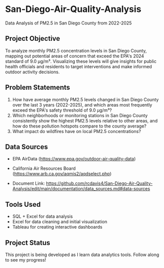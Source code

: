 # San-Diego-Air-Quality-Analysis
Data Analysis of PM2.5 in San Diego County from 2022-2025

## Project Objective
To analyze monthly PM2.5 concentration levels in San Diego County, mapping out potential areas of concern that exceed the EPA's 2024 standard of 9.0 µg/m³. Visualizing these levels will give insights for public health officials and residents to target interventions and make informed outdoor activity decisions.

## Problem Statements 
1. How have average monthly PM2.5 levels changed in San Diego County over the last 3 years (2022-2025), and which areas most frequently exceed the EPA's safety threshold of 9.0 µg/m³?
2. Which neighborhoods or monitoring stations in San Diego County consistently show the highest PM2.5 levels relative to other areas, and how do these pollution hotspots compare to the county average?
3. What impact do wildfires have on local PM2.5 concentrations?
  
## Data Sources  
* EPA AirData (https://www.epa.gov/outdoor-air-quality-data)
* California Air Resources Board (https://www.arb.ca.gov/aqmis2/aqdselect.php)

* Document Link: https://github.com/rcdavis4/San-Diego-Air-Quality-Analysis/edit/main/documentation/data_sources.md#data-sources

## Tools Used
- SQL + Excel for data analysis
- Excel for data cleaning and initial visualization
- Tableau for creating interactive dashboards

## Project Status
This project is being developed as I learn data analytics tools. Follow along to see my progress! 
